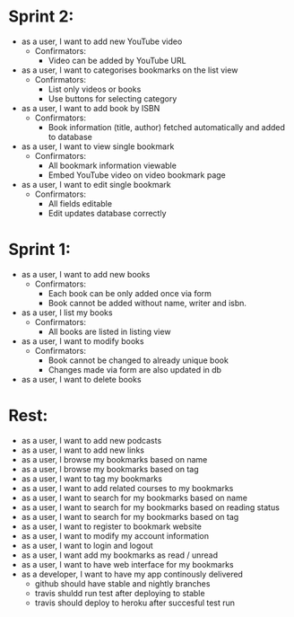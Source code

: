 # Sprint 2:
- as a user, I want to add new YouTube video
    - Confirmators:
        - Video can be added by YouTube URL
- as a user, I want to categorises bookmarks on the list view
    - Confirmators:
        - List only videos or books
        - Use buttons for selecting category
- as a user, I want to add book by ISBN
    - Confirmators:
        - Book information (title, author) fetched automatically and added to database
- as a user, I want to view single bookmark
    - Confirmators:
        - All bookmark information viewable
        - Embed YouTube video on video bookmark page
- as a user, I want to edit single bookmark
    - Confirmators:
        - All fields editable
        - Edit updates database correctly

# Sprint 1:
- as a user, I want to add new books
    - Confirmators:
        - Each book can be only added once via form
        - Book cannot be added without name, writer and isbn.
- as a user, I list my books
    - Confirmators:
        - All books are listed in listing view
- as a user, I want to modify books
    - Confirmators:
        - Book cannot be changed to already unique book
        - Changes made via form are also updated in db
- as a user, I want to delete books

# Rest:
- as a user, I want to add new podcasts
- as a user, I want to add new links
- as a user, I browse my bookmarks based on name
- as a user, I browse my bookmarks based on tag
- as a user, I want to tag my bookmarks
- as a user, I want to add related courses to my bookmarks
- as a user, I want to search for my bookmarks based on name
- as a user, I want to search for my bookmarks based on reading status
- as a user, I want to search for my bookmarks based on tag
- as a user, I want to register to bookmark website
- as a user, I want to modify my account information
- as a user, I want to login and logout
- as a user, I want add my bookmarks as read / unread
- as a user, I want to have web interface for my bookmarks
- as a developer, I want to have my app continously delivered
    - github should have stable and nightly branches
    - travis shuldd run test after deploying to stable
    - travis should deploy to heroku after succesful test run
